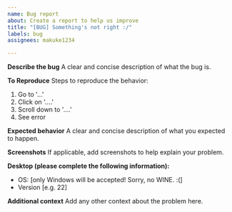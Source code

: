 ```yaml
---
name: Bug report
about: Create a report to help us improve
title: "[BUG] Something's not right :/"
labels: bug
assignees: makuke1234

---
```


**Describe the bug**
A clear and concise description of what the bug is.

**To Reproduce**
Steps to reproduce the behavior:
1. Go to '...'
2. Click on '....'
3. Scroll down to '....'
4. See error

**Expected behavior**
A clear and concise description of what you expected to happen.

**Screenshots**
If applicable, add screenshots to help explain your problem.

**Desktop (please complete the following information):**
 - OS: [only Windows will be accepted! Sorry, no WINE. :(]
 - Version [e.g. 22]


**Additional context**
Add any other context about the problem here.
